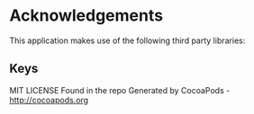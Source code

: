 # Acknowledgements
This application makes use of the following third party libraries:

## Keys

MIT LICENSE Found in the repo
Generated by CocoaPods - http://cocoapods.org
